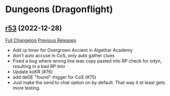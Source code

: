 # <DBM> Dungeons (Dragonflight)

## [r53](https://github.com/DeadlyBossMods/DBM-Dungeons/tree/r53) (2022-12-28)
[Full Changelog](https://github.com/DeadlyBossMods/DBM-Dungeons/compare/r52...r53) [Previous Releases](https://github.com/DeadlyBossMods/DBM-Dungeons/releases)

- Add rp timer for Overgrown Ancient in Algethar Academy  
- don't auto accuse in CoS, only auto gather clues  
- Fixed a bug where wrong line was copy pasted into RP check for odyn, resulting in a bad RP timr  
- Update koKR (#76)  
- add deDE "found"-trigger for CoS (#75)  
- Just make the send to chat option on by default. That way it at least gets more testing.  
